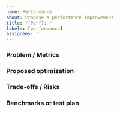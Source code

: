 ```yaml
---
name: Performance
about: Propose a performance improvement
title: "[Perf]: "
labels: [performance]
assignees: ''
---
```


### Problem / Metrics

### Proposed optimization

### Trade-offs / Risks

### Benchmarks or test plan
